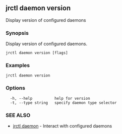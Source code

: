 ## jrctl daemon version

Display version of configured daemons

### Synopsis

Display version of configured daemons.

```
jrctl daemon version [flags]
```

### Examples

```
jrctl daemon version
```

### Options

```
  -h, --help          help for version
  -t, --type string   specify daemon type selector
```

### SEE ALSO

* [jrctl daemon](jrctl_daemon.md)	 - Interact with configured daemons


